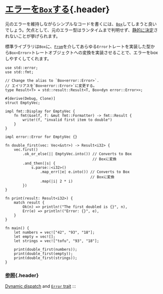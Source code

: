 # [エラーを`Box`する](#エラーをboxする){.header}

元のエラーを維持しながらシンプルなコードを書くには、[`Box`](https://doc.rust-lang.org/std/boxed/struct.Box.html)してしまうと良いでしょう。欠点として、元のエラー型はランタイムまで判明せず、[静的に決定](https://doc.rust-lang.org/book/ch17-02-trait-objects.html#trait-objects-perform-dynamic-dispatch)されないことが挙げられます。

標準ライブラリは`Box`に、[`From`](https://doc.rust-lang.org/std/convert/trait.From.html)を介してあらゆる`Error`トレートを実装した型から`Box<Error>`トレートオブジェクトへの変換を実装させることで、エラーをboxしやすくしてくれます。

    use std::error;
    use std::fmt;

    // Change the alias to `Box<error::Error>`.
    // エイリアスを`Box<error::Error>`に変更する。
    type Result<T> = std::result::Result<T, Box<dyn error::Error>>;

    #[derive(Debug, Clone)]
    struct EmptyVec;

    impl fmt::Display for EmptyVec {
        fn fmt(&self, f: &mut fmt::Formatter) -> fmt::Result {
            write!(f, "invalid first item to double")
        }
    }

    impl error::Error for EmptyVec {}

    fn double_first(vec: Vec<&str>) -> Result<i32> {
        vec.first()
            .ok_or_else(|| EmptyVec.into()) // Converts to Box
                                            // Boxに変換
            .and_then(|s| {
                s.parse::<i32>()
                    .map_err(|e| e.into()) // Converts to Box
                                           // Boxに変換
                    .map(|i| 2 * i)
            })
    }

    fn print(result: Result<i32>) {
        match result {
            Ok(n) => println!("The first doubled is {}", n),
            Err(e) => println!("Error: {}", e),
        }
    }

    fn main() {
        let numbers = vec!["42", "93", "18"];
        let empty = vec![];
        let strings = vec!["tofu", "93", "18"];

        print(double_first(numbers));
        print(double_first(empty));
        print(double_first(strings));
    }

### [参照](#参照){.header}

[Dynamic
dispatch](https://doc.rust-lang.org/book/ch17-02-trait-objects.html#trait-objects-perform-dynamic-dispatch)
and [`Error`
trait](https://doc.rust-lang.org/std/error/trait.Error.html)
:::

